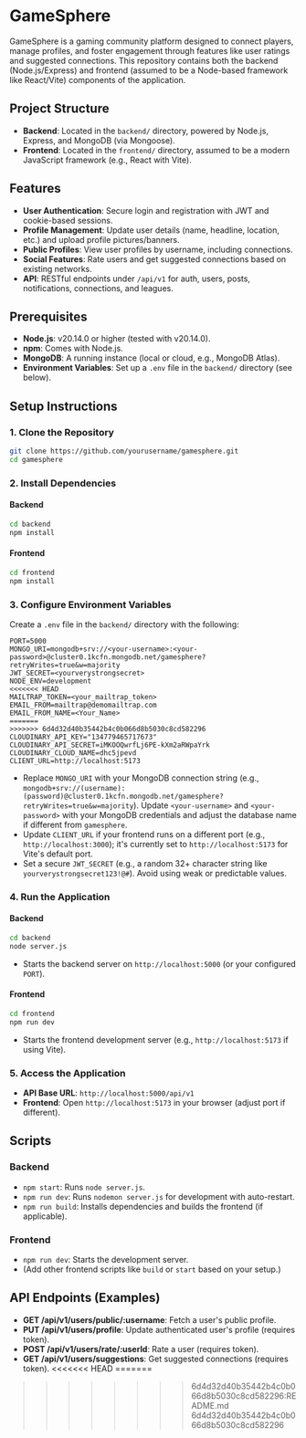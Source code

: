 # GameSphere

GameSphere is a gaming community platform designed to connect players, manage profiles, and foster engagement through features like user ratings and suggested connections. This repository contains both the backend (Node.js/Express) and frontend (assumed to be a Node-based framework like React/Vite) components of the application.

## Project Structure

- **Backend**: Located in the `backend/` directory, powered by Node.js, Express, and MongoDB (via Mongoose).
- **Frontend**: Located in the `frontend/` directory, assumed to be a modern JavaScript framework (e.g., React with Vite).

## Features

- **User Authentication**: Secure login and registration with JWT and cookie-based sessions.
- **Profile Management**: Update user details (name, headline, location, etc.) and upload profile pictures/banners.
- **Public Profiles**: View user profiles by username, including connections.
- **Social Features**: Rate users and get suggested connections based on existing networks.
- **API**: RESTful endpoints under `/api/v1` for auth, users, posts, notifications, connections, and leagues.

## Prerequisites

- **Node.js**: v20.14.0 or higher (tested with v20.14.0).
- **npm**: Comes with Node.js.
- **MongoDB**: A running instance (local or cloud, e.g., MongoDB Atlas).
- **Environment Variables**: Set up a `.env` file in the `backend/` directory (see below).

## Setup Instructions

### 1. Clone the Repository

```bash
git clone https://github.com/yourusername/gamesphere.git
cd gamesphere
```

### 2. Install Dependencies

#### Backend
```bash
cd backend
npm install
```

#### Frontend
```bash
cd frontend
npm install
```

### 3. Configure Environment Variables

Create a `.env` file in the `backend/` directory with the following:

```
PORT=5000
MONGO_URI=mongodb+srv://<your-username>:<your-password>@cluster0.1kcfn.mongodb.net/gamesphere?retryWrites=true&w=majority
JWT_SECRET=<yourverystrongsecret>
NODE_ENV=development
<<<<<<< HEAD
MAILTRAP_TOKEN=<your_mailtrap_token>
EMAIL_FROM=mailtrap@demomailtrap.com
EMAIL_FROM_NAME=<Your_Name>
=======
>>>>>>> 6d4d32d40b35442b4c0b066d8b5030c8cd582296
CLOUDINARY_API_KEY="134779465717673"
CLOUDINARY_API_SECRET=iMKOOQwrfLj6PE-kXm2aRWpaYrk
CLOUDINARY_CLOUD_NAME=dhc5jpevd
CLIENT_URL=http://localhost:5173
```

- Replace `MONGO_URI` with your MongoDB connection string (e.g., `mongodb+srv://(username):(password)@cluster0.1kcfn.mongodb.net/gamesphere?retryWrites=true&w=majority`). Update `<your-username>` and `<your-password>` with your MongoDB credentials and adjust the database name if different from `gamesphere`.
- Update `CLIENT_URL` if your frontend runs on a different port (e.g., `http://localhost:3000`); it's currently set to `http://localhost:5173` for Vite's default port.
- Set a secure `JWT_SECRET` (e.g., a random 32+ character string like `yourverystrongsecret123!@#`). Avoid using weak or predictable values.

### 4. Run the Application

#### Backend
```bash
cd backend
node server.js
```
- Starts the backend server on `http://localhost:5000` (or your configured `PORT`).

#### Frontend
```bash
cd frontend
npm run dev
```
- Starts the frontend development server (e.g., `http://localhost:5173` if using Vite).

### 5. Access the Application

- **API Base URL**: `http://localhost:5000/api/v1`
- **Frontend**: Open `http://localhost:5173` in your browser (adjust port if different).

## Scripts

### Backend
- `npm start`: Runs `node server.js`.
- `npm run dev`: Runs `nodemon server.js` for development with auto-restart.
- `npm run build`: Installs dependencies and builds the frontend (if applicable).

### Frontend
- `npm run dev`: Starts the development server.
- (Add other frontend scripts like `build` or `start` based on your setup.)

## API Endpoints (Examples)

- **GET /api/v1/users/public/:username**: Fetch a user's public profile.
- **PUT /api/v1/users/profile**: Update authenticated user's profile (requires token).
- **POST /api/v1/users/rate/:userId**: Rate a user (requires token).
- **GET /api/v1/users/suggestions**: Get suggested connections (requires token).
<<<<<<< HEAD
=======
>>>>>>>> 6d4d32d40b35442b4c0b066d8b5030c8cd582296:README.md
>>>>>>> 6d4d32d40b35442b4c0b066d8b5030c8cd582296
